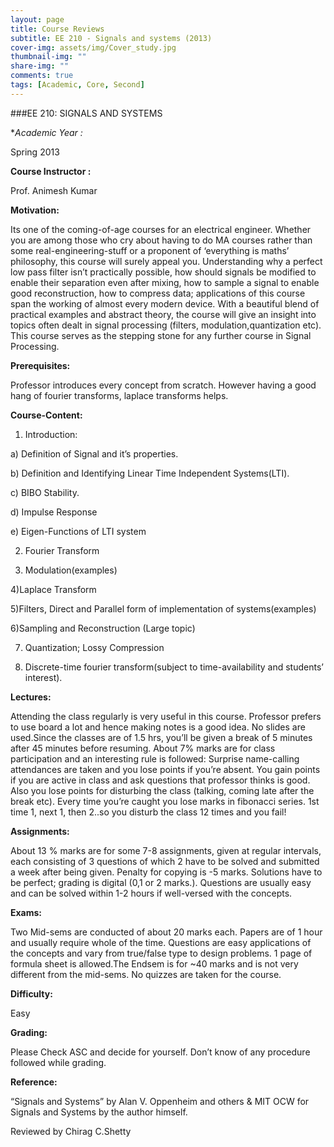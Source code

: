 ```yaml
---
layout: page
title: Course Reviews
subtitle: EE 210 - Signals and systems (2013)
cover-img: assets/img/Cover_study.jpg
thumbnail-img: ""
share-img: ""
comments: true
tags: [Academic, Core, Second]
---
```


###EE 210: SIGNALS AND SYSTEMS

**Academic Year :* 

Spring 2013

**Course Instructor :**

 Prof. Animesh Kumar

**Motivation:**

 Its one of the coming-of-age courses for an electrical engineer. Whether you are among those who cry about having to do MA courses rather than some real-engineering-stuff or a proponent of ‘everything is maths’ philosophy, this course will surely appeal you.  Understanding why a perfect low pass filter isn’t practically possible, how should signals be modified to enable their separation even after mixing, how to sample a signal to enable good reconstruction, how to compress data; applications of this course span the working of almost every modern device.  With a beautiful blend of practical examples and abstract theory, the course will give an insight into topics often dealt in signal processing (filters, modulation,quantization etc). This course serves as the stepping stone for any further course in Signal Processing.

**Prerequisites:**

 Professor introduces every concept from scratch. However having a good hang of fourier transforms, laplace transforms helps.

**Course-Content:**

1) Introduction:

a) Definition of Signal and it’s properties.

b) Definition and Identifying Linear Time Independent Systems(LTI).

c) BIBO Stability.

d) Impulse Response

e) Eigen-Functions of LTI system

2) Fourier Transform

3) Modulation(examples)

4)Laplace Transform

5)Filters, Direct and Parallel form of implementation of systems(examples)

6)Sampling and Reconstruction (Large topic)

7) Quantization; Lossy Compression

8) Discrete-time fourier transform(subject to time-availability and students’ interest).

**Lectures:**

Attending the class regularly is very useful in this course. Professor prefers to use board a lot and hence making notes is a good idea. No slides are used.Since the classes are of 1.5 hrs, you’ll be given a break of 5 minutes after 45 minutes before resuming. About 7% marks are for class participation and an interesting rule is followed: Surprise name-calling attendances are taken and you lose points if you’re absent. You gain points if you are active in class and ask questions that professor thinks is good. Also you lose points for  disturbing the class (talking, coming late after the break etc). Every time you’re caught you lose marks in fibonacci series. 1st time 1, next 1, then 2..so you disturb the class 12 times and you fail!

**Assignments:**

About 13 % marks are for some 7-8 assignments, given at regular intervals, each consisting of 3 questions of which 2 have to be solved and submitted a week after being given. Penalty for copying is -5 marks. Solutions have to be perfect; grading is digital (0,1 or 2 marks.). Questions are usually easy and can be solved within 1-2 hours if well-versed with the concepts.

**Exams:**

Two Mid-sems are conducted of about 20 marks each. Papers are of 1 hour and usually require whole of the time. Questions are easy applications of the concepts and vary from true/false type to design problems. 1 page of formula sheet is allowed.The Endsem is for ~40 marks and is not very different from the mid-sems. No quizzes are taken for the course.

**Difficulty:**

Easy

**Grading:**

 Please Check ASC and decide for yourself. Don’t know of any procedure followed while grading.

**Reference:**

“Signals and Systems” by Alan V. Oppenheim and others & MIT OCW for Signals and Systems by the author himself.

Reviewed by Chirag C.Shetty